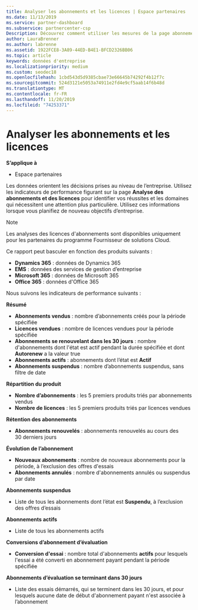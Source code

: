 ```yaml
---
title: Analyser les abonnements et les licences | Espace partenaires
ms.date: 11/13/2019
ms.service: partner-dashboard
ms.subservice: partnercenter-csp
Description: Découvrez comment utiliser les mesures de la page abonnement et analyse de licence pour identifier vos réussites et les zones qui nécessitent une attention particulière.
author: LauraBrenner
ms.author: labrenne
ms.assetid: 1922FCE8-3A89-44ED-B4E1-BFCD2326BB06
ms.topic: article
keywords: données d'entreprise
ms.localizationpriority: medium
ms.custom: seodec18
ms.openlocfilehash: 1cbd543d5d9385cbae73e66645b74292f4b12f7c
ms.sourcegitcommit: 524d3121e5053a74911e2fd4e9cf5aab14f6b48d
ms.translationtype: MT
ms.contentlocale: fr-FR
ms.lasthandoff: 11/20/2019
ms.locfileid: "74253371"
---
```

# <a name="analyze-subscriptions-and-licenses"></a>Analyser les abonnements et les licences 

**S’applique à**

- Espace partenaires

Les données orientent les décisions prises au niveau de l’entreprise. Utilisez les indicateurs de performance figurant sur la page **Analyse des abonnements et des licences** pour identifier vos réussites et les domaines qui nécessitent une attention plus particulière. Utilisez ces informations lorsque vous planifiez de nouveau objectifs d’entreprise.

> [!NOTE]
> Les analyses des licences d'abonnements sont disponibles uniquement pour les partenaires du programme Fournisseur de solutions Cloud.


Ce rapport peut basculer en fonction des produits suivants :

 - **Dynamics 365** : données de Dynamics 365  
 - **EMS** : données des services de gestion d’entreprise  
 - **Microsoft 365** : données de Microsoft 365  
 - **Office 365** : données d'Office 365  


Nous suivons les indicateurs de performance suivants :

**Résumé**  
 - **Abonnements vendus** : nombre d’abonnements créés pour la période spécifiée  
 - **Licences vendues** : nombre de licences vendues pour la période spécifiée   
 - **Abonnements se renouvelant dans les 30 jours** : nombre d'abonnements dont l'état est actif pendant la durée spécifiée et dont **Autorenew** a la valeur true
 - **Abonnements actifs** : abonnements dont l’état est **Actif**  
 - **Abonnements suspendus** : nombre d’abonnements suspendus, sans filtre de date  

**Répartition du produit**  
 - **Nombre d’abonnements** : les 5 premiers produits triés par abonnements vendus  
 - **Nombre de licences** : les 5 premiers produits triés par licences vendues

**Rétention des abonnements**
 - **Abonnements renouvelés** : abonnements renouvelés au cours des 30 derniers jours  

**Évolution de l’abonnement**  
 - **Nouveaux abonnements** : nombre de nouveaux abonnements pour la période, à l’exclusion des offres d'essais  
 - **Abonnements annulés** : nombre d'abonnements annulés ou suspendus par date  

**Abonnements suspendus**  
 - Liste de tous les abonnements dont l’état est **Suspendu**, à l’exclusion des offres d’essais  
  
**Abonnements actifs**
 - Liste de tous les abonnements actifs  

**Conversions d’abonnement d’évaluation**  
 - **Conversion d'essai** : nombre total d'abonnements **actifs** pour lesquels l'essai a été converti en abonnement payant pendant la période spécifiée  

**Abonnements d’évaluation se terminant dans 30 jours**  
 - Liste des essais démarrés, qui se terminent dans les 30 jours, et pour lesquels aucune date de début d'abonnement payant n'est associée à l’abonnement  

  